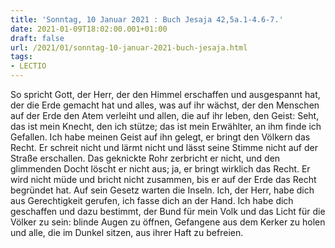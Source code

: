 ```yaml
---
title: 'Sonntag, 10 Januar 2021 : Buch Jesaja 42,5a.1-4.6-7.'
date: 2021-01-09T18:02:00.001+01:00
draft: false
url: /2021/01/sonntag-10-januar-2021-buch-jesaja.html
tags: 
- LECTIO
---
```


So spricht Gott, der Herr, der den Himmel erschaffen und ausgespannt hat, der die Erde gemacht hat und alles, was auf ihr wächst, der den Menschen auf der Erde den Atem verleiht und allen, die auf ihr leben, den Geist: Seht, das ist mein Knecht, den ich stütze; das ist mein Erwählter, an ihm finde ich Gefallen. Ich habe meinen Geist auf ihn gelegt, er bringt den Völkern das Recht. Er schreit nicht und lärmt nicht und lässt seine Stimme nicht auf der Straße erschallen. Das geknickte Rohr zerbricht er nicht, und den glimmenden Docht löscht er nicht aus; ja, er bringt wirklich das Recht. Er wird nicht müde und bricht nicht zusammen, bis er auf der Erde das Recht begründet hat. Auf sein Gesetz warten die Inseln. Ich, der Herr, habe dich aus Gerechtigkeit gerufen, ich fasse dich an der Hand. Ich habe dich geschaffen und dazu bestimmt, der Bund für mein Volk und das Licht für die Völker zu sein: blinde Augen zu öffnen, Gefangene aus dem Kerker zu holen und alle, die im Dunkel sitzen, aus ihrer Haft zu befreien.